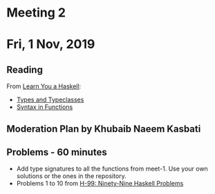 # Meeting 2
# Fri, 1 Nov, 2019

## Reading
From [Learn You a Haskell](http://learnyouahaskell.com):

- [Types and Typeclasses](http://learnyouahaskell.com/types-and-typeclasses)
- [Syntax in Functions](http://learnyouahaskell.com/syntax-in-functions)

## Moderation Plan by Khubaib Naeem Kasbati

## Problems - 60 minutes

- Add type signatures to all the functions from meet-1. Use your own solutions or the ones in the repository.
- Problems 1 to 10 from [H-99: Ninety-Nine Haskell Problems](https://wiki.haskell.org/H-99:_Ninety-Nine_Haskell_Problems)
